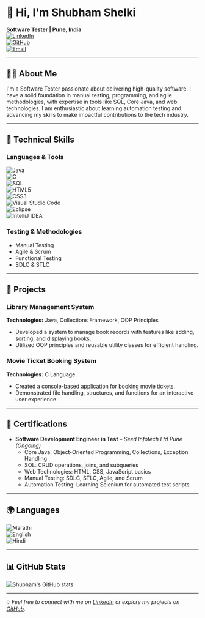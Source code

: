 # 👋 Hi, I'm Shubham Shelki  

**Software Tester | Pune, India**  
[![LinkedIn](https://img.shields.io/badge/LinkedIn-Connect-blue)](https://www.linkedin.com/in/shubham-shelki-8835b1312/)  
[![GitHub](https://img.shields.io/badge/GitHub-Profile-black)](https://github.com/Shubh-915)  
[![Email](https://img.shields.io/badge/Email-Contact-red)](mailto:shubhamshelki915@gmail.com)

---

## 👨‍💻 About Me

I'm a Software Tester passionate about delivering high-quality software. I have a solid foundation in manual testing, programming, and agile methodologies, with expertise in tools like SQL, Core Java, and web technologies. I am enthusiastic about learning automation testing and advancing my skills to make impactful contributions to the tech industry.

---

## 🚀 Technical Skills

### Languages & Tools
![Java](https://img.shields.io/badge/Java-ED8B00?style=for-the-badge&logo=java&logoColor=white)  
![C](https://img.shields.io/badge/C-00599C?style=for-the-badge&logo=c&logoColor=white)  
![SQL](https://img.shields.io/badge/SQL-336791?style=for-the-badge&logo=postgresql&logoColor=white)  
![HTML5](https://img.shields.io/badge/HTML5-E34F26?style=for-the-badge&logo=html5&logoColor=white)  
![CSS3](https://img.shields.io/badge/CSS3-1572B6?style=for-the-badge&logo=css3&logoColor=white)  
![Visual Studio Code](https://img.shields.io/badge/VS%20Code-0078d7?style=for-the-badge&logo=visual-studio-code&logoColor=white)  
![Eclipse](https://img.shields.io/badge/Eclipse-2C2255?style=for-the-badge&logo=eclipse&logoColor=white)  
![IntelliJ IDEA](https://img.shields.io/badge/IntelliJ_IDEA-000000?style=for-the-badge&logo=intellij-idea&logoColor=white)

### Testing & Methodologies
- Manual Testing  
- Agile & Scrum  
- Functional Testing  
- SDLC & STLC  

---

## 🌟 Projects

### Library Management System  
**Technologies:** Java, Collections Framework, OOP Principles  
- Developed a system to manage book records with features like adding, sorting, and displaying books.  
- Utilized OOP principles and reusable utility classes for efficient handling.  

### Movie Ticket Booking System  
**Technologies:** C Language  
- Created a console-based application for booking movie tickets.  
- Demonstrated file handling, structures, and functions for an interactive user experience.  

---

## 📜 Certifications  

- **Software Development Engineer in Test** – *Seed Infotech Ltd Pune (Ongoing)*  
  - Core Java: Object-Oriented Programming, Collections, Exception Handling  
  - SQL: CRUD operations, joins, and subqueries  
  - Web Technologies: HTML, CSS, JavaScript basics  
  - Manual Testing: SDLC, STLC, Agile, and Scrum  
  - Automation Testing: Learning Selenium for automated test scripts  

---

## 🌍 Languages

![Marathi](https://img.shields.io/badge/Marathi-Speaker-orange)  
![English](https://img.shields.io/badge/English-Fluent-green)  
![Hindi](https://img.shields.io/badge/Hindi-Speaker-red)  

---

## 📊 GitHub Stats

![Shubham's GitHub stats](https://github-readme-stats.vercel.app/api?username=Shubh-915&show_icons=true&theme=radical)

---

💡 *Feel free to connect with me on [LinkedIn](https://www.linkedin.com/in/shubham-shelki-8835b1312/) or explore my projects on [GitHub](https://github.com/Shubh-915).*
